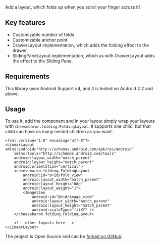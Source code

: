 Add a layout, which folds up when you scroll your finger across it!

## Key features

- Customizable number of folds
- Customizable anchor point
- DrawerLayout implementation, which adds the folding effect to the drawer
- SlidingPaneLayout implementation, which as with DrawerLayout adds the effect to the Sliding Pane.

## Requirements

This library uses Android Support v4, and it is tested on Android 2.2 and above.

## Usage

To use it, add the component and in your layout simply wrap your layouts with `cheesebaron.folding.FoldingLayout`. It supports one child, but that
child can have as many nested children as you want.

```
<?xml version="1.0" encoding="utf-8"?>
<LinearLayout xmlns:android="http://schemas.android.com/apk/res/android"
    xmlns:tools="http://schemas.android.com/tools"
    android:layout_width="match_parent"
    android:layout_height="match_parent"
    android:orientation="vertical">
    <cheesebaron.folding.FoldingLayout
        android:id="@+id/fold_view"
        android:layout_width="match_parent"
        android:layout_height="0dp"
        android:layout_weight="1">
        <ImageView
            android:id="@+id/image_view"
            android:layout_width="match_parent"
            android:layout_height="match_parent"
            android:scaleType="fitXY" />
    </cheesebaron.folding.FoldingLayout>
    
    <!-- other layouts here -->
</LinearLayout>
```

The project is Open Source and can be [forked on GitHub](https://github.com/Cheesebaron/FoldingLayout).
